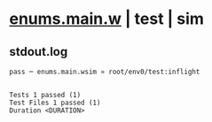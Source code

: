 # [enums.main.w](../../../../../examples/tests/valid/enums.main.w) | test | sim

## stdout.log
```log
pass ─ enums.main.wsim » root/env0/test:inflight
 
 
Tests 1 passed (1)
Test Files 1 passed (1)
Duration <DURATION>
```

